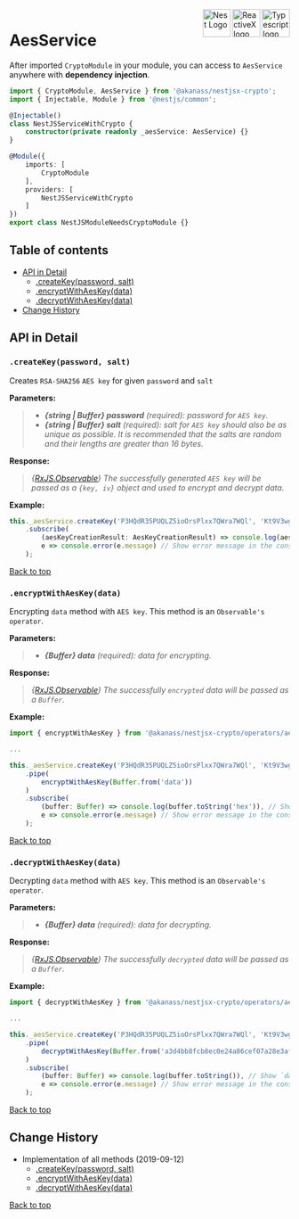 <div style="margin-bottom:20px;">
<div>
    <a href="https://www.typescriptlang.org/docs/tutorial.html">
        <img src="https://cdn-images-1.medium.com/max/800/1*8lKzkDJVWuVbqumysxMRYw.png"
             align="right" alt="Typescript logo" width="50" height="50" style="border:none;" />
    </a>
    <a href="http://reactivex.io/rxjs">
        <img src="http://reactivex.io/assets/Rx_Logo_S.png"
             align="right" alt="ReactiveX logo" width="50" height="50" style="border:none;" />
    </a>
    <a href="https://nestjs.com/" target="blank">
        <img src="https://nestjs.com/img/logo_text.svg" height="50" alt="Nest Logo" align="right" style="border:none;" />
    </a>
</div>
</div>

# AesService

After imported `CryptoModule` in your module, you can access to `AesService` anywhere with **dependency injection**.

```typescript
import { CryptoModule, AesService } from '@akanass/nestjsx-crypto';
import { Injectable, Module } from '@nestjs/common';

@Injectable()
class NestJSServiceWithCrypto {
    constructor(private readonly _aesService: AesService) {}
}

@Module({
    imports: [
        CryptoModule
    ],
    providers: [
        NestJSServiceWithCrypto
    ]
})
export class NestJSModuleNeedsCryptoModule {}
```

## Table of contents

* [API in Detail](#api-in-detail)
    * [.createKey(password, salt)](#createkeypassword-salt)
    * [.encryptWithAesKey(data)](#encryptwithaeskeydata)
    * [.decryptWithAesKey(data)](#decryptwithaeskeydata)
* [Change History](#change-history)

## API in Detail

### `.createKey(password, salt)`

Creates `RSA-SHA256` `AES key` for given `password` and `salt`

**Parameters:**
> - ***{string | Buffer} password*** *(required): password for `AES key`.*
> - ***{string | Buffer} salt*** *(required): salt for `AES key` should also be as unique as possible. It is recommended that the salts are random and their lengths are greater than 16 bytes.*

**Response:**
> *{[RxJS.Observable](https://github.com/ReactiveX/rxjs/blob/master/src/internal/Observable.ts)} The successfully generated `AES key` will be passed as a `{key, iv}` object and used to encrypt and decrypt data.*

**Example:**
```javascript
this._aesService.createKey('P3HQdR35PUQLZ5ioOrsPlxx7QWra7WQl', 'Kt9V3wgxrhpf8GN3')
    .subscribe(
        (aesKeyCreationResult: AesKeyCreationResult) => console.log(aesKeyCreationResult), // Show `{key: '61cac683ff27580e4c68778df5208c745b0e4731727786586938c794a37f4419', iv: '31cef43b785870e993cbc94aee0354cf'}` in the console
        e => console.error(e.message) // Show error message in the console
    );
```
[Back to top](#table-of-contents)

### `.encryptWithAesKey(data)`

Encrypting `data` method with `AES key`. This method is an `Observable's` `operator`.

**Parameters:**
> - ***{Buffer} data*** *(required): data for encrypting.*

**Response:**
> *{[RxJS.Observable](https://github.com/ReactiveX/rxjs/blob/master/src/internal/Observable.ts)} The successfully `encrypted` data will be passed as a `Buffer`.*

**Example:**
```javascript
import { encryptWithAesKey } from '@akanass/nestjsx-crypto/operators/aes';

...

this._aesService.createKey('P3HQdR35PUQLZ5ioOrsPlxx7QWra7WQl', 'Kt9V3wgxrhpf8GN3')
    .pipe(
        encryptWithAesKey(Buffer.from('data'))
    )
    .subscribe(
        (buffer: Buffer) => console.log(buffer.toString('hex')), // Show `a3d4bb8fcb8ec0e24a86cef07a28e3af` in the console
        e => console.error(e.message) // Show error message in the console
    );
```

[Back to top](#table-of-contents)

### `.decryptWithAesKey(data)`

Decrypting `data` method with `AES key`. This method is an `Observable's` `operator`.

**Parameters:**
> - ***{Buffer} data*** *(required): data for decrypting.*

**Response:**
> *{[RxJS.Observable](https://github.com/ReactiveX/rxjs/blob/master/src/internal/Observable.ts)} The successfully `decrypted` data will be passed as a `Buffer`.*

**Example:**
```javascript
import { decryptWithAesKey } from '@akanass/nestjsx-crypto/operators/aes';

...

this._aesService.createKey('P3HQdR35PUQLZ5ioOrsPlxx7QWra7WQl', 'Kt9V3wgxrhpf8GN3')
    .pipe(
        decryptWithAesKey(Buffer.from('a3d4bb8fcb8ec0e24a86cef07a28e3af', 'hex'))
    )
    .subscribe(
        (buffer: Buffer) => console.log(buffer.toString()), // Show `data` in the console
        e => console.error(e.message) // Show error message in the console
    );
```

[Back to top](#table-of-contents)

## Change History

* Implementation of all methods (2019-09-12)
    * [.createKey(password, salt)](#createkeypassword-salt)
    * [.encryptWithAesKey(data)](#encryptwithaeskeydata)
    * [.decryptWithAesKey(data)](#decryptwithaeskeydata)
    
[Back to top](#table-of-contents)
